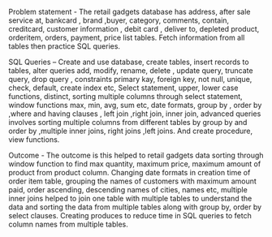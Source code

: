Problem statement - The retail gadgets database has address, after sale service at, bankcard , brand ,buyer, category, comments, contain, creditcard, customer information , debit card , deliver to, depleted product, orderitem, orders, payment, price list tables. Fetch information from all tables then practice SQL queries.




SQL Queries –  Create and use database, create tables, insert records to tables, alter queries add, modify, rename, delete , update query, truncate query, drop query , constraints primary kay, foreign key, not null, unique, check, default, create index etc, Select statement, upper, lower case functions, distinct, sorting multiple columns through select statement, window functions max, min, avg, sum etc, date formats, group by , order by ,where and having clauses , left join ,right join, inner join, advanced queries involves sorting multiple columns from different tables by  group by and order by ,multiple inner joins, right joins ,left joins. And create procedure, view functions.




Outcome - The outcome is this helped to retail gadgets data sorting through window function to find max quantity, maximum price, maximum amount of product from product column.  Changing date formats in creation time of order item table, grouping the names of customers with maximum amount paid, order ascending, descending names of cities, names etc, multiple inner joins helped to join one table with multiple tables to understand the data and sorting the data from multiple tables along with group by, order by select clauses. Creating produces to reduce time in SQL queries to fetch column names from multiple tables.
